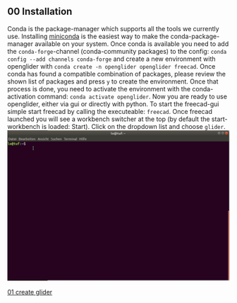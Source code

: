 ## 00 Installation

Conda is the package-manager which supports all the tools we currently use. Installing [miniconda](https://docs.conda.io/en/latest/miniconda.html) is the easiest way to make the conda-package-manager available on your system. Once conda is available you need to add the `conda-forge`-channel (conda-community packages) to the config: `conda config --add channels conda-forge` and create a new environment with openglider with `conda create -n openglider openglider freecad`. Once conda has found a compatible combination of packages, please review the shown list of packages and press `y` to create the environment. Once that process is done, you need to activate the environment with the conda-activation command: `conda activate openglider`. Now you are ready to use openglider, either via gui or directly with python. To start the freecad-gui simple start freecad by calling the executeable: `freecad`. Once freecad launched you will see a workbench switcher at the top (by default the start-workbench is loaded: Start). Click on the dropdown list and choose `glider`.  
![start freecad](gifs/start-freecad.gif)  
  
  
[01 create glider](01_create-glider.md)